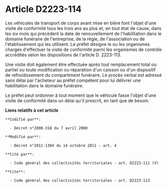 # Article D2223-114

Les véhicules de transport de corps avant mise en bière font l'objet d'une visite de conformité tous les trois ans au plus
et, en tout état de cause, dans les six mois qui précèdent la date de renouvellement de l'habilitation dans le domaine
funéraire de l'entreprise, de la régie, de l'association ou de l'établissement qui les utilisent. Le préfet désigne le ou les
organismes chargés d'effectuer la visite de conformité parmi les organismes de contrôle accrédités selon les dispositions de
l'article D. 2223-113. 

Une visite doit également être effectuée après tout remplacement total ou partiel ou toute modification ou réparation d'un
caisson ou d'un dispositif de refroidissement du compartiment funéraire. Le procès verbal est adressé sans délai par
l'acheteur au préfet compétent pour lui délivrer une habilitation dans le domaine funéraire. 

Le préfet peut ordonner à tout moment que le véhicule fasse l'objet d'une visite de conformité dans un délai qu'il prescrit,
en tant que de besoin.

**Liens relatifs à cet article**

	**Codifié par**:

	  - Décret n°2000-318 du 7 avril 2000

	**Modifié par**:

	  - Décret n°2011-1304 du 14 octobre 2011 - art. 4

	**Cité par**:

	  - Code général des collectivités territoriales - art. D2223-111 (V)

	**Cite**:

	  - Code général des collectivités territoriales - art. D2223-113
